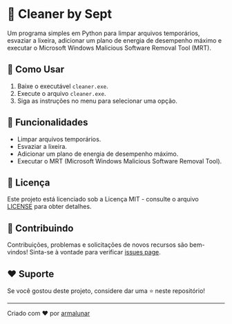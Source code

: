 # 🧹 Cleaner by Sept

Um programa simples em Python para limpar arquivos temporários, esvaziar a lixeira, adicionar um plano de energia de desempenho máximo e executar o Microsoft Windows Malicious Software Removal Tool (MRT).

## 🚀 Como Usar

1. Baixe o executável `cleaner.exe`.
2. Execute o arquivo `cleaner.exe`.
3. Siga as instruções no menu para selecionar uma opção.

## 🧹 Funcionalidades

- Limpar arquivos temporários.
- Esvaziar a lixeira.
- Adicionar um plano de energia de desempenho máximo.
- Executar o MRT (Microsoft Windows Malicious Software Removal Tool).

## 📝 Licença

Este projeto está licenciado sob a Licença MIT - consulte o arquivo [LICENSE](LICENSE) para obter detalhes.

## 🤝 Contribuindo

Contribuições, problemas e solicitações de novos recursos são bem-vindos! Sinta-se à vontade para verificar [issues page](https://github.com/cleases/issues).

## ❤️ Suporte

Se você gostou deste projeto, considere dar uma ⭐ neste repositório!

---

Criado com ❤️ por [armalunar](https://github.com/armalunar)
  
